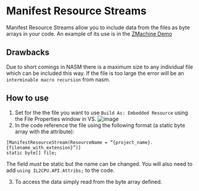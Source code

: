 # Manifest Resource Streams
Manifest Resource Streams allow you to include data from the files as byte arrays in your code. An example of its use is in the [ZMachine Demo](https://github.com/CosmosOS/Cosmos/blob/5973a3fae95c989dc13505184aff9a15aae9f65f/Demos/ZMachine/ZKernel/Kernel.cs#L19) 

## Drawbacks
Due to short comings in NASM there is a maximum size to any individual file which can be included this way. If the file is too large the error will be an `interminable macro recursion` from nasm.

## How to use
1. Set for the the file you want to use `Build As: Embedded Resource` using the File Properties window in VS.
![image](https://user-images.githubusercontent.com/8559822/132468001-256b92d1-0b29-4db3-9ef5-3383bfdef023.png)
2. In the code reference the file using the following format (a static byte array with the attribute):
```
[ManifestResourceStream(ResourceName = “{project_name}.{filename_with_extension}”)] 
static byte[] file;
```
The field _must_ be static but the name can be changed. You will also need to add `using IL2CPU.API.Attribs;` to the code.

3. To access the data simply read from the byte array defined. 
